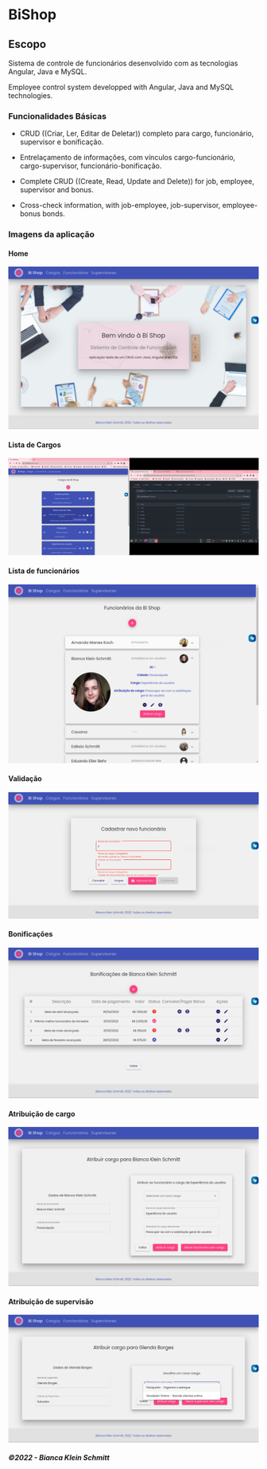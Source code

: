 # BiShop

## Escopo

Sistema de controle de funcionários desenvolvido com as tecnologias Angular, Java e MySQL.

Employee control system developped with Angular, Java and MySQL technologies.


### Funcionalidades Básicas
- CRUD ((Criar, Ler, Editar de Deletar)) completo para cargo, funcionário, supervisor e bonificação.

- Entrelaçamento de informações, com vínculos cargo-funcionário, cargo-supervisor, funcionário-bonificação.

- Complete CRUD ((Create, Read, Update and Delete)) for job, employee, supervisor and bonus.

- Cross-check information, with job-employee, job-supervisor, employee-bonus bonds.
### Imagens da aplicação

#### Home

<img src='empresaFront/src/assets/img/readme-images/bishop-home.png'>

#### Lista de Cargos

<img src='empresaFront/src/assets/img/readme-images/bishop-cargos.png'>

#### Lista de funcionários

<img src='empresaFront/src/assets/img/readme-images/bishop-funcionarios.png'>

#### Validação

<img src='empresaFront/src/assets/img/readme-images/bishop-validacao.png'>

#### Bonificações

<img src='empresaFront/src/assets/img/readme-images/bishop-bonificacoes.png'>

#### Atribuição de cargo

<img src='empresaFront/src/assets/img/readme-images/bishop-atribuir-cargo.png'>

#### Atribuição de supervisão

<img src='empresaFront/src/assets/img/readme-images/bishop-atribuir-supervisao.png'>


##### ©2022 - Bianca Klein Schmitt